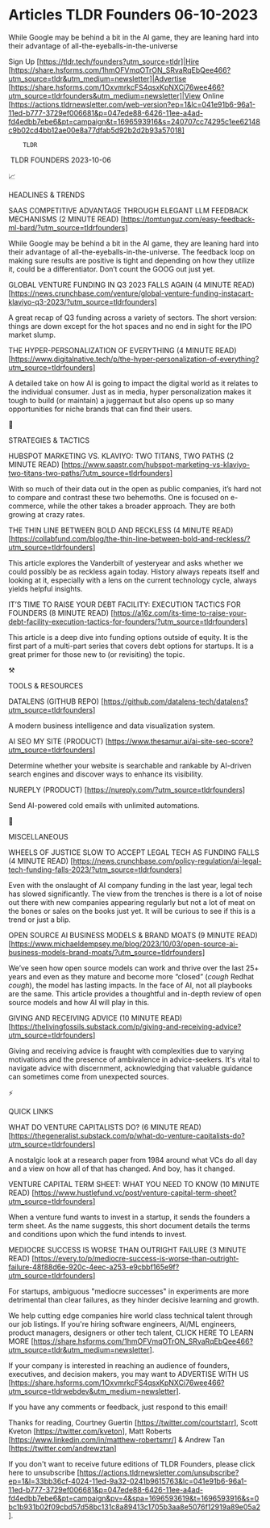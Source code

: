 # Articles TLDR Founders 06-10-2023

While Google may be behind a bit in the AI game, they are leaning hard
into their advantage of all-the-eyeballs-in-the-universe  

Sign Up [https://tldr.tech/founders?utm_source=tldr]|Hire
[https://share.hsforms.com/1hmOFVmqOTrON_SRvaRqEbQee466?utm_source=tldr&utm_medium=newsletter]|Advertise
[https://share.hsforms.com/1OxvmrkcFS4qsxKpNXCi76wee466?utm_source=tldrfounders&utm_medium=newsletter]|View
Online
[https://actions.tldrnewsletter.com/web-version?ep=1&lc=041e91b6-96a1-11ed-b777-3729ef006681&p=047ede88-6426-11ee-a4ad-fd4edbb7ebe6&pt=campaign&t=1696593916&s=240707cc74295c1ee62148c9b02cd4bb12ae00e8a77dfab5d92b2d2b93a57018]


		TLDR 

 TLDR FOUNDERS 2023-10-06

📈 

HEADLINES & TRENDS

SAAS COMPETITIVE ADVANTAGE THROUGH ELEGANT LLM FEEDBACK MECHANISMS (2
MINUTE READ)
[https://tomtunguz.com/easy-feedback-ml-bard/?utm_source=tldrfounders]

While Google may be behind a bit in the AI game, they are leaning hard
into their advantage of all-the-eyeballs-in-the-universe. The feedback
loop on making sure results are positive is tight and depending on how
they utilize it, could be a differentiator. Don’t count the GOOG out
just yet. 

GLOBAL VENTURE FUNDING IN Q3 2023 FALLS AGAIN (4 MINUTE READ)
[https://news.crunchbase.com/venture/global-venture-funding-instacart-klaviyo-q3-2023/?utm_source=tldrfounders]

A great recap of Q3 funding across a variety of sectors. The short
version: things are down except for the hot spaces and no end in sight
for the IPO market slump. 

THE HYPER-PERSONALIZATION OF EVERYTHING (4 MINUTE READ)
[https://www.digitalnative.tech/p/the-hyper-personalization-of-everything?utm_source=tldrfounders]

A detailed take on how AI is going to impact the digital world as it
relates to the individual consumer. Just as in media, hyper
personalization makes it tough to build (or maintain) a juggernaut but
also opens up so many opportunities for niche brands that can find
their users. 

🧠 

STRATEGIES & TACTICS

HUBSPOT MARKETING VS. KLAVIYO: TWO TITANS, TWO PATHS (2 MINUTE READ)
[https://www.saastr.com/hubspot-marketing-vs-klaviyo-two-titans-two-paths/?utm_source=tldrfounders]

With so much of their data out in the open as public companies, it’s
hard not to compare and contrast these two behemoths. One is focused
on e-commerce, while the other takes a broader approach. They are both
growing at crazy rates. 

THE THIN LINE BETWEEN BOLD AND RECKLESS (4 MINUTE READ)
[https://collabfund.com/blog/the-thin-line-between-bold-and-reckless/?utm_source=tldrfounders]

This article explores the Vanderbilt of yesteryear and asks whether we
could possibly be as reckless again today. History always repeats
itself and looking at it, especially with a lens on the current
technology cycle, always yields helpful insights. 

IT’S TIME TO RAISE YOUR DEBT FACILITY: EXECUTION TACTICS FOR
FOUNDERS (8 MINUTE READ)
[https://a16z.com/its-time-to-raise-your-debt-facility-execution-tactics-for-founders/?utm_source=tldrfounders]

This article is a deep dive into funding options outside of equity. It
is the first part of a multi-part series that covers debt options for
startups. It is a great primer for those new to (or revisiting) the
topic. 

⚒️ 

TOOLS & RESOURCES

DATALENS (GITHUB REPO)
[https://github.com/datalens-tech/datalens?utm_source=tldrfounders]

A modern business intelligence and data visualization system. 

AI SEO MY SITE (PRODUCT)
[https://www.thesamur.ai/ai-site-seo-score?utm_source=tldrfounders]

Determine whether your website is searchable and rankable by AI-driven
search engines and discover ways to enhance its visibility. 

NUREPLY (PRODUCT) [https://nureply.com/?utm_source=tldrfounders]

Send AI-powered cold emails with unlimited automations. 

🎁 

MISCELLANEOUS

WHEELS OF JUSTICE SLOW TO ACCEPT LEGAL TECH AS FUNDING FALLS (4 MINUTE
READ)
[https://news.crunchbase.com/policy-regulation/ai-legal-tech-funding-falls-2023/?utm_source=tldrfounders]

Even with the onslaught of AI company funding in the last year, legal
tech has slowed significantly. The view from the trenches is there is
a lot of noise out there with new companies appearing regularly but
not a lot of meat on the bones or sales on the books just yet. It will
be curious to see if this is a trend or just a blip. 

OPEN SOURCE AI BUSINESS MODELS & BRAND MOATS (9 MINUTE READ)
[https://www.michaeldempsey.me/blog/2023/10/03/open-source-ai-business-models-brand-moats/?utm_source=tldrfounders]

We’ve seen how open source models can work and thrive over the last
25+ years and even as they mature and become more “closed”
(*cough* Redhat *cough*), the model has lasting impacts. In the face
of AI, not all playbooks are the same. This article provides a
thoughtful and in-depth review of open source models and how AI will
play in this. 

GIVING AND RECEIVING ADVICE (10 MINUTE READ)
[https://thelivingfossils.substack.com/p/giving-and-receiving-advice?utm_source=tldrfounders]

Giving and receiving advice is fraught with complexities due to
varying motivations and the presence of ambivalence in advice-seekers.
It's vital to navigate advice with discernment, acknowledging that
valuable guidance can sometimes come from unexpected sources. 

⚡ 

QUICK LINKS

WHAT DO VENTURE CAPITALISTS DO? (6 MINUTE READ)
[https://thegeneralist.substack.com/p/what-do-venture-capitalists-do?utm_source=tldrfounders]

A nostalgic look at a research paper from 1984 around what VCs do all
day and a view on how all of that has changed. And boy, has it
changed. 

VENTURE CAPITAL TERM SHEET: WHAT YOU NEED TO KNOW (10 MINUTE READ)
[https://www.hustlefund.vc/post/venture-capital-term-sheet?utm_source=tldrfounders]

When a venture fund wants to invest in a startup, it sends the
founders a term sheet. As the name suggests, this short document
details the terms and conditions upon which the fund intends to
invest. 

MEDIOCRE SUCCESS IS WORSE THAN OUTRIGHT FAILURE (3 MINUTE READ)
[https://every.to/p/mediocre-success-is-worse-than-outright-failure-48f88d6e-920c-4eec-a253-e9cbbf165e9f?utm_source=tldrfounders]

For startups, ambiguous "mediocre successes" in experiments are more
detrimental than clear failures, as they hinder decisive learning and
growth. 

 We help cutting edge companies hire world class technical talent
through our job listings. If you're hiring software engineers, AI/ML
engineers, product managers, designers or other tech talent, CLICK
HERE TO LEARN MORE
[https://share.hsforms.com/1hmOFVmqOTrON_SRvaRqEbQee466?utm_source=tldr&utm_medium=newsletter].


If your company is interested in reaching an audience of founders,
executives, and decision makers, you may want to ADVERTISE WITH US
[https://share.hsforms.com/1OxvmrkcFS4qsxKpNXCi76wee466?utm_source=tldrwebdev&utm_medium=newsletter].


If you have any comments or feedback, just respond to this email! 

Thanks for reading, 
Courtney Guertin [https://twitter.com/courtstarr], Scott Kveton
[https://twitter.com/kveton], Matt Roberts
[https://www.linkedin.com/in/matthew-robertsmr/] & Andrew Tan
[https://twitter.com/andrewztan] 

If you don't want to receive future editions of TLDR Founders,
please click here to unsubscribe
[https://actions.tldrnewsletter.com/unsubscribe?ep=1&l=33bb36cf-4024-11ed-9a32-0241b9615763&lc=041e91b6-96a1-11ed-b777-3729ef006681&p=047ede88-6426-11ee-a4ad-fd4edbb7ebe6&pt=campaign&pv=4&spa=1696593619&t=1696593916&s=0bc1b931b02f09cbd57d58bc131c8a89413c1705b3aa8e5076f12919a89e05a2].